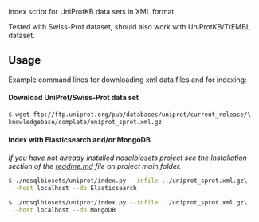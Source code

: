 
Index script for UniProtKB data sets in XML format.

Tested with Swiss-Prot dataset, should also work with UniProtKB/TrEMBL dataset.
                                      
## Usage

Example command lines for downloading xml data files and for indexing:

#### Download UniProt/Swiss-Prot data set

```bash
$ wget ftp://ftp.uniprot.org/pub/databases/uniprot/current_release/\
knowledgebase/complete/uniprot_sprot.xml.gz
```

#### Index with Elasticsearch and/or MongoDB
_If you have not already installed nosqlbiosets project see the Installation
section of the [readme.md](../../readme.md) file on project main folder._

```bash
$ ./nosqlbiosets/uniprot/index.py --infile ../uniprot_sprot.xml.gz\
 --host localhost --db Elasticsearch

$ ./nosqlbiosets/uniprot/index.py --infile ../uniprot_sprot.xml.gz\
 --host localhost --db MongoDB 
```

